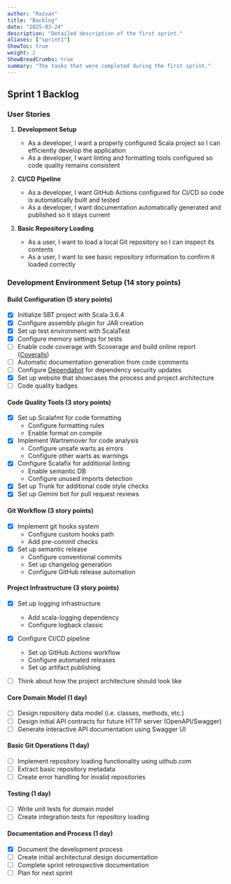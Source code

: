 ```yaml
---
author: "Razvan"
title: "Backlog"
date: "2025-03-24"
description: "Detailed description of the first sprint."
aliases: ["sprint1"]
ShowToc: true
weight: 2
ShowBreadCrumbs: true
summary: "The tasks that were completed during the first sprint."
---
```




## Sprint 1 Backlog

### User Stories
1. **Development Setup**
   - As a developer, I want a properly configured Scala project so I can efficiently develop the application
   - As a developer, I want linting and formatting tools configured so code quality remains consistent

2. **CI/CD Pipeline**
   - As a developer, I want GitHub Actions configured for CI/CD so code is automatically built and tested
   - As a developer, I want documentation automatically generated and published so it stays current

3. **Basic Repository Loading**
   - As a user, I want to load a local Git repository so I can inspect its contents
   - As a user, I want to see basic repository information to confirm it loaded correctly

### Development Environment Setup (14 story points)

#### Build Configuration (5 story points)
- [x] Initialize SBT project with Scala 3.6.4
- [x] Configure assembly plugin for JAR creation
- [x] Set up test environment with ScalaTest
- [x] Configure memory settings for tests
- [ ] Enable code coverage with Scoverage and build online report ([Coveralls](https://github.com/scoverage/sbt-coveralls))
- [ ] Automatic documentation generation from code comments
- [ ] Configure [Dependabot](https://docs.github.com/en/code-security/dependabot/working-with-dependabot/automating-dependabot-with-github-actions) for dependency security updates
- [X] Set up website that showcases the process and project architecture
- [ ] Code quality badges

#### Code Quality Tools (3 story points)
- [x] Set up Scalafmt for code formatting
  - Configure formatting rules
  - Enable format on compile
- [x] Implement Wartremover for code analysis
  - Configure unsafe warts as errors
  - Configure other warts as warnings
- [x] Configure Scalafix for additional linting
  - Enable semantic DB
  - Configure unused imports detection
- [x] Set up Trunk for additional code style checks
- [X] Set up Gemini bot for pull request reviews

#### Git Workflow (3 story points)
- [x] Implement git hooks system
  - Configure custom hooks path
  - Add pre-commit checks
- [x] Set up semantic release
  - Configure conventional commits
  - Set up changelog generation
  - Configure GitHub release automation

#### Project Infrastructure (3 story points)
- [x] Set up logging infrastructure
  - Add scala-logging dependency
  - Configure logback classic
- [x] Configure CI/CD pipeline
  - Set up GitHub Actions workflow
  - Configure automated releases
  - Set up artifact publishing
- [ ] Think about how the project architecture should look like


#### Core Domain Model (1 day)
- [ ] Design repository data model (i.e. classes, methods, etc.)
- [ ] Design initial API contracts for future HTTP server (OpenAPI/Swagger)
- [ ] Generate interactive API documentation using Swagger UI

#### Basic Git Operations (1 day)
- [ ] Implement repository loading functionality using uithub.com
- [ ] Extract basic repository metadata
- [ ] Create error handling for invalid repositories

#### Testing (1 day)
- [ ] Write unit tests for domain model
- [ ] Create integration tests for repository loading

#### Documentation and Process (1 day)
- [X] Document the development process
- [ ] Create initial architectural design documentation
- [ ] Complete sprint retrospective documentation
- [ ] Plan for next sprint
